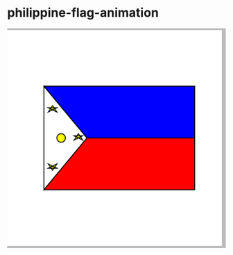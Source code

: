 # philippine-flag-animation


<img src="https://github.com/ingalkelvin/philippine-flag-animation/blob/main/flag.png">
